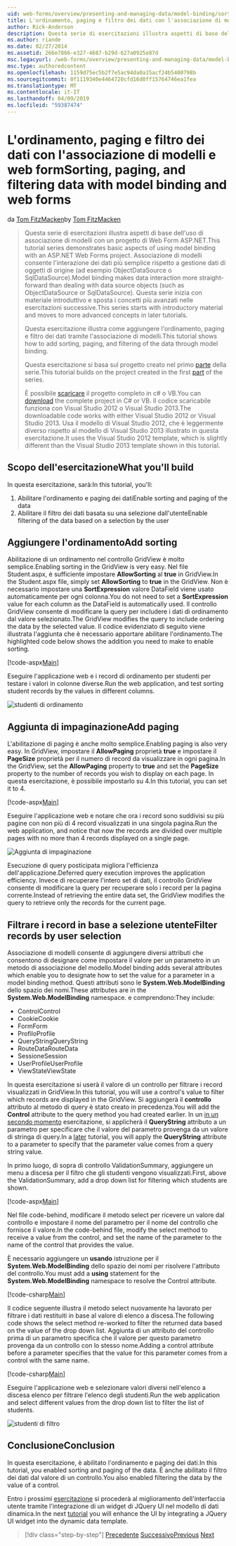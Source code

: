 ```yaml
---
uid: web-forms/overview/presenting-and-managing-data/model-binding/sorting-paging-and-filtering-data
title: L'ordinamento, paging e filtro dei dati con l'associazione di modelli e web form | Microsoft Docs
author: Rick-Anderson
description: Questa serie di esercitazioni illustra aspetti di base dell'uso di associazione di modelli con un progetto di Web Form ASP.NET. Associazione di modelli consente l'interazione dei dati più linee rette-...
ms.author: riande
ms.date: 02/27/2014
ms.assetid: 266e7866-e327-4687-b29d-627a0925e87d
msc.legacyurl: /web-forms/overview/presenting-and-managing-data/model-binding/sorting-paging-and-filtering-data
msc.type: authoredcontent
ms.openlocfilehash: 1159d75ec5b2f7e5ac94da0a15acf24b5400798b
ms.sourcegitcommit: 0f1119340e4464720cfd16d0ff15764746ea1fea
ms.translationtype: MT
ms.contentlocale: it-IT
ms.lasthandoff: 04/09/2019
ms.locfileid: "59387474"
---
```

# <a name="sorting-paging-and-filtering-data-with-model-binding-and-web-forms"></a><span data-ttu-id="426c2-104">L'ordinamento, paging e filtro dei dati con l'associazione di modelli e web form</span><span class="sxs-lookup"><span data-stu-id="426c2-104">Sorting, paging, and filtering data with model binding and web forms</span></span>

<span data-ttu-id="426c2-105">da [Tom FitzMacken](https://github.com/tfitzmac)</span><span class="sxs-lookup"><span data-stu-id="426c2-105">by [Tom FitzMacken](https://github.com/tfitzmac)</span></span>

> <span data-ttu-id="426c2-106">Questa serie di esercitazioni illustra aspetti di base dell'uso di associazione di modelli con un progetto di Web Form ASP.NET.</span><span class="sxs-lookup"><span data-stu-id="426c2-106">This tutorial series demonstrates basic aspects of using model binding with an ASP.NET Web Forms project.</span></span> <span data-ttu-id="426c2-107">Associazione di modelli consente l'interazione dei dati più semplice rispetto a gestione dati di oggetti di origine (ad esempio ObjectDataSource o SqlDataSource).</span><span class="sxs-lookup"><span data-stu-id="426c2-107">Model binding makes data interaction more straight-forward than dealing with data source objects (such as ObjectDataSource or SqlDataSource).</span></span> <span data-ttu-id="426c2-108">Questa serie inizia con materiale introduttivo e sposta i concetti più avanzati nelle esercitazioni successive.</span><span class="sxs-lookup"><span data-stu-id="426c2-108">This series starts with introductory material and moves to more advanced concepts in later tutorials.</span></span>
> 
> <span data-ttu-id="426c2-109">Questa esercitazione illustra come aggiungere l'ordinamento, paging e filtro dei dati tramite l'associazione di modelli.</span><span class="sxs-lookup"><span data-stu-id="426c2-109">This tutorial shows how to add sorting, paging, and filtering of the data through model binding.</span></span>
> 
> <span data-ttu-id="426c2-110">Questa esercitazione si basa sul progetto creato nel primo [parte](retrieving-data.md) della serie.</span><span class="sxs-lookup"><span data-stu-id="426c2-110">This tutorial builds on the project created in the first [part](retrieving-data.md) of the series.</span></span>
> 
> <span data-ttu-id="426c2-111">È possibile [scaricare](https://go.microsoft.com/fwlink/?LinkId=286116) il progetto completo in c# o VB.</span><span class="sxs-lookup"><span data-stu-id="426c2-111">You can [download](https://go.microsoft.com/fwlink/?LinkId=286116) the complete project in C# or VB.</span></span> <span data-ttu-id="426c2-112">Il codice scaricabile funziona con Visual Studio 2012 o Visual Studio 2013.</span><span class="sxs-lookup"><span data-stu-id="426c2-112">The downloadable code works with either Visual Studio 2012 or Visual Studio 2013.</span></span> <span data-ttu-id="426c2-113">Usa il modello di Visual Studio 2012, che è leggermente diverso rispetto al modello di Visual Studio 2013 illustrato in questa esercitazione.</span><span class="sxs-lookup"><span data-stu-id="426c2-113">It uses the Visual Studio 2012 template, which is slightly different than the Visual Studio 2013 template shown in this tutorial.</span></span>


## <a name="what-youll-build"></a><span data-ttu-id="426c2-114">Scopo dell'esercitazione</span><span class="sxs-lookup"><span data-stu-id="426c2-114">What you'll build</span></span>

<span data-ttu-id="426c2-115">In questa esercitazione, sarà:</span><span class="sxs-lookup"><span data-stu-id="426c2-115">In this tutorial, you'll:</span></span>

1. <span data-ttu-id="426c2-116">Abilitare l'ordinamento e paging dei dati</span><span class="sxs-lookup"><span data-stu-id="426c2-116">Enable sorting and paging of the data</span></span>
2. <span data-ttu-id="426c2-117">Abilitare il filtro dei dati basata su una selezione dall'utente</span><span class="sxs-lookup"><span data-stu-id="426c2-117">Enable filtering of the data based on a selection by the user</span></span>

## <a name="add-sorting"></a><span data-ttu-id="426c2-118">Aggiungere l'ordinamento</span><span class="sxs-lookup"><span data-stu-id="426c2-118">Add sorting</span></span>

<span data-ttu-id="426c2-119">Abilitazione di un ordinamento nel controllo GridView è molto semplice.</span><span class="sxs-lookup"><span data-stu-id="426c2-119">Enabling sorting in the GridView is very easy.</span></span> <span data-ttu-id="426c2-120">Nel file Student.aspx, è sufficiente impostare **AllowSorting** al **true** in GridView.</span><span class="sxs-lookup"><span data-stu-id="426c2-120">In the Student.aspx file, simply set **AllowSorting** to **true** in the GridView.</span></span> <span data-ttu-id="426c2-121">Non è necessario impostare una **SortExpression** valore DataField viene usato automaticamente per ogni colonna.</span><span class="sxs-lookup"><span data-stu-id="426c2-121">You do not need to set a **SortExpression** value for each column as the DataField is automatically used.</span></span> <span data-ttu-id="426c2-122">Il controllo GridView consente di modificare la query per includere i dati di ordinamento dal valore selezionato.</span><span class="sxs-lookup"><span data-stu-id="426c2-122">The GridView modifies the query to include ordering the data by the selected value.</span></span> <span data-ttu-id="426c2-123">Il codice evidenziato di seguito viene illustrata l'aggiunta che è necessario apportare abilitare l'ordinamento.</span><span class="sxs-lookup"><span data-stu-id="426c2-123">The highlighted code below shows the addition you need to make to enable sorting.</span></span>

[!code-aspx[Main](sorting-paging-and-filtering-data/samples/sample1.aspx?highlight=5)]

<span data-ttu-id="426c2-124">Eseguire l'applicazione web e i record di ordinamento per studenti per testare i valori in colonne diverse.</span><span class="sxs-lookup"><span data-stu-id="426c2-124">Run the web application, and test sorting student records by the values in different columns.</span></span>

![studenti di ordinamento](sorting-paging-and-filtering-data/_static/image2.png)

## <a name="add-paging"></a><span data-ttu-id="426c2-126">Aggiunta di impaginazione</span><span class="sxs-lookup"><span data-stu-id="426c2-126">Add paging</span></span>

<span data-ttu-id="426c2-127">L'abilitazione di paging è anche molto semplice.</span><span class="sxs-lookup"><span data-stu-id="426c2-127">Enabling paging is also very easy.</span></span> <span data-ttu-id="426c2-128">In GridView, impostare il **AllowPaging** proprietà **true** e impostare il **PageSize** proprietà per il numero di record da visualizzare in ogni pagina.</span><span class="sxs-lookup"><span data-stu-id="426c2-128">In the GridView, set the **AllowPaging** property to **true** and set the **PageSize** property to the number of records you wish to display on each page.</span></span> <span data-ttu-id="426c2-129">In questa esercitazione, è possibile impostarlo su 4.</span><span class="sxs-lookup"><span data-stu-id="426c2-129">In this tutorial, you can set it to 4.</span></span>

[!code-aspx[Main](sorting-paging-and-filtering-data/samples/sample2.aspx?highlight=5)]

<span data-ttu-id="426c2-130">Eseguire l'applicazione web e notare che ora i record sono suddivisi su più pagine con non più di 4 record visualizzati in una singola pagina.</span><span class="sxs-lookup"><span data-stu-id="426c2-130">Run the web application, and notice that now the records are divided over multiple pages with no more than 4 records displayed on a single page.</span></span>

![Aggiunta di impaginazione](sorting-paging-and-filtering-data/_static/image4.png)

<span data-ttu-id="426c2-132">Esecuzione di query posticipata migliora l'efficienza dell'applicazione.</span><span class="sxs-lookup"><span data-stu-id="426c2-132">Deferred query execution improves the application efficiency.</span></span> <span data-ttu-id="426c2-133">Invece di recuperare l'intero set di dati, il controllo GridView consente di modificare la query per recuperare solo i record per la pagina corrente.</span><span class="sxs-lookup"><span data-stu-id="426c2-133">Instead of retrieving the entire data set, the GridView modifies the query to retrieve only the records for the current page.</span></span>

## <a name="filter-records-by-user-selection"></a><span data-ttu-id="426c2-134">Filtrare i record in base a selezione utente</span><span class="sxs-lookup"><span data-stu-id="426c2-134">Filter records by user selection</span></span>

<span data-ttu-id="426c2-135">Associazione di modelli consente di aggiungere diversi attributi che consentono di designare come impostare il valore per un parametro in un metodo di associazione del modello.</span><span class="sxs-lookup"><span data-stu-id="426c2-135">Model binding adds several attributes which enable you to designate how to set the value for a parameter in a model binding method.</span></span> <span data-ttu-id="426c2-136">Questi attributi sono le **System.Web.ModelBinding** dello spazio dei nomi.</span><span class="sxs-lookup"><span data-stu-id="426c2-136">These attributes are in the **System.Web.ModelBinding** namespace.</span></span> <span data-ttu-id="426c2-137">e comprendono:</span><span class="sxs-lookup"><span data-stu-id="426c2-137">They include:</span></span>

- <span data-ttu-id="426c2-138">Control</span><span class="sxs-lookup"><span data-stu-id="426c2-138">Control</span></span>
- <span data-ttu-id="426c2-139">Cookie</span><span class="sxs-lookup"><span data-stu-id="426c2-139">Cookie</span></span>
- <span data-ttu-id="426c2-140">Form</span><span class="sxs-lookup"><span data-stu-id="426c2-140">Form</span></span>
- <span data-ttu-id="426c2-141">Profilo</span><span class="sxs-lookup"><span data-stu-id="426c2-141">Profile</span></span>
- <span data-ttu-id="426c2-142">QueryString</span><span class="sxs-lookup"><span data-stu-id="426c2-142">QueryString</span></span>
- <span data-ttu-id="426c2-143">RouteData</span><span class="sxs-lookup"><span data-stu-id="426c2-143">RouteData</span></span>
- <span data-ttu-id="426c2-144">Sessione</span><span class="sxs-lookup"><span data-stu-id="426c2-144">Session</span></span>
- <span data-ttu-id="426c2-145">UserProfile</span><span class="sxs-lookup"><span data-stu-id="426c2-145">UserProfile</span></span>
- <span data-ttu-id="426c2-146">ViewState</span><span class="sxs-lookup"><span data-stu-id="426c2-146">ViewState</span></span>

<span data-ttu-id="426c2-147">In questa esercitazione si userà il valore di un controllo per filtrare i record visualizzati in GridView.</span><span class="sxs-lookup"><span data-stu-id="426c2-147">In this tutorial, you will use a control's value to filter which records are displayed in the GridView.</span></span> <span data-ttu-id="426c2-148">Si aggiungerà il **controllo** attributo al metodo di query è stato creato in precedenza.</span><span class="sxs-lookup"><span data-stu-id="426c2-148">You will add the **Control** attribute to the query method you had created earlier.</span></span> <span data-ttu-id="426c2-149">In un [in un secondo momento](using-query-string-values-to-retrieve-data.md) esercitazione, si applicherà il **QueryString** attributo a un parametro per specificare che il valore del parametro provenga da un valore di stringa di query.</span><span class="sxs-lookup"><span data-stu-id="426c2-149">In a [later](using-query-string-values-to-retrieve-data.md) tutorial, you will apply the **QueryString** attribute to a parameter to specify that the parameter value comes from a query string value.</span></span>

<span data-ttu-id="426c2-150">In primo luogo, di sopra di controllo ValidationSummary, aggiungere un menu a discesa per il filtro che gli studenti vengono visualizzati.</span><span class="sxs-lookup"><span data-stu-id="426c2-150">First, above the ValidationSummary, add a drop down list for filtering which students are shown.</span></span>

[!code-aspx[Main](sorting-paging-and-filtering-data/samples/sample3.aspx?highlight=3-11)]

<span data-ttu-id="426c2-151">Nel file code-behind, modificare il metodo select per ricevere un valore dal controllo e impostare il nome del parametro per il nome del controllo che fornisce il valore.</span><span class="sxs-lookup"><span data-stu-id="426c2-151">In the code-behind file, modify the select method to receive a value from the control, and set the name of the parameter to the name of the control that provides the value.</span></span>

<span data-ttu-id="426c2-152">È necessario aggiungere un **usando** istruzione per il **System.Web.ModelBinding** dello spazio dei nomi per risolvere l'attributo del controllo.</span><span class="sxs-lookup"><span data-stu-id="426c2-152">You must add a **using** statement for the **System.Web.ModelBinding** namespace to resolve the Control attribute.</span></span>

[!code-csharp[Main](sorting-paging-and-filtering-data/samples/sample4.cs)]

<span data-ttu-id="426c2-153">Il codice seguente illustra il metodo select nuovamente ha lavorato per filtrare i dati restituiti in base al valore di elenco a discesa.</span><span class="sxs-lookup"><span data-stu-id="426c2-153">The following code shows the select method re-worked to filter the returned data based on the value of the drop down list.</span></span> <span data-ttu-id="426c2-154">Aggiunta di un attributo del controllo prima di un parametro specifica che il valore per questo parametro provenga da un controllo con lo stesso nome.</span><span class="sxs-lookup"><span data-stu-id="426c2-154">Adding a control attribute before a parameter specifies that the value for this parameter comes from a control with the same name.</span></span>

[!code-csharp[Main](sorting-paging-and-filtering-data/samples/sample5.cs)]

<span data-ttu-id="426c2-155">Eseguire l'applicazione web e selezionare valori diversi nell'elenco a discesa elenco per filtrare l'elenco degli studenti.</span><span class="sxs-lookup"><span data-stu-id="426c2-155">Run the web application and select different values from the drop down list to filter the list of students.</span></span>

![studenti di filtro](sorting-paging-and-filtering-data/_static/image6.png)

## <a name="conclusion"></a><span data-ttu-id="426c2-157">Conclusione</span><span class="sxs-lookup"><span data-stu-id="426c2-157">Conclusion</span></span>

<span data-ttu-id="426c2-158">In questa esercitazione, è abilitato l'ordinamento e paging dei dati.</span><span class="sxs-lookup"><span data-stu-id="426c2-158">In this tutorial, you enabled sorting and paging of the data.</span></span> <span data-ttu-id="426c2-159">È anche abilitato il filtro dei dati dal valore di un controllo.</span><span class="sxs-lookup"><span data-stu-id="426c2-159">You also enabled filtering the data by the value of a control.</span></span>

<span data-ttu-id="426c2-160">Entro i prossimi [esercitazione](integrating-jquery-ui.md) si procederà al miglioramento dell'interfaccia utente tramite l'integrazione di un widget di JQuery UI nel modello di dati dinamica.</span><span class="sxs-lookup"><span data-stu-id="426c2-160">In the next [tutorial](integrating-jquery-ui.md) you will enhance the UI by integrating a JQuery UI widget into the dynamic data template.</span></span>

> [!div class="step-by-step"]
> <span data-ttu-id="426c2-161">[Precedente](updating-deleting-and-creating-data.md)
> [Successivo](integrating-jquery-ui.md)</span><span class="sxs-lookup"><span data-stu-id="426c2-161">[Previous](updating-deleting-and-creating-data.md)
[Next](integrating-jquery-ui.md)</span></span>
